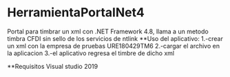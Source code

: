 # HerramientaPortalNet4
Portal para timbrar un xml con .NET Framework 4.8, llama a un metodo timbra CFDI sin sello de los servicios de ntlink
**Uso del aplicativo:
1.-crear un xml con la empresa de pruebas URE180429TM6
2.-cargar el archivo en la aplicacion
3.-el aplicativo regresa el timbre de dicho xml

**Requisitos
Visual studio 2019
